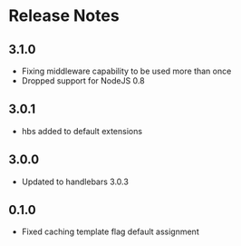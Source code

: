 # Release Notes

## 3.1.0

* Fixing middleware capability to be used more than once
* Dropped support for NodeJS 0.8

## 3.0.1

* hbs added to default extensions

## 3.0.0

* Updated to handlebars 3.0.3

## 0.1.0

* Fixed caching template flag default assignment






